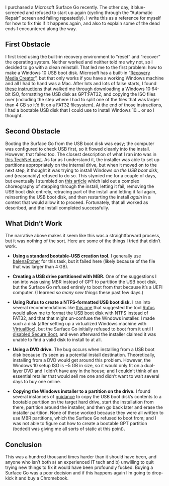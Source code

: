 <!--
.. title: How I reinstalled Windows 10 on a Surface Go
.. slug: reinstall-windows-10-surface-go
.. date: 2020-06-03 12:00:00 UTC-07:00
.. tags: 
.. category: howto
.. link: 
.. description: 
.. type: text
-->

I purchased a Microsoft Surface Go recently. The other day, it blue-screened and refused to start up again (cycling through the “Automatic Repair” screen and failing repeatedly). I write this as a reference for myself for how to fix this if it happens again, and also to explain some of the dead ends I encountered along the way.

<!-- TEASER_END -->

## First Obstacle

I first tried using the built-in recovery environment to “reset” and “recover” the operating system. Neither worked and neither told me why not, so I decided to go with a clean reinstall. That led me to the first problem: how to make a Windows 10 USB boot disk. Microsoft has a built-in “[Recovery Media Creator](https://support.microsoft.com/en-us/help/15088/windows-10-create-installation-media)”, but that only works if you have a working Windows machine and all I had to hand was a Mac. After lots and lots of false starts, I found [these instructions](https://www.freecodecamp.org/news/how-make-a-windows-10-usb-using-your-mac-build-a-bootable-iso-from-your-macs-terminal/) that walked me through downloading a Windows 10 64-bit ISO, formatting the USB disk as GPT:FAT32, and copying the ISO files over (including the step where I had to split one of the files that was larger than 4 GB so it’d fit on a FAT32 filesystem). At the end of those instructions, I had a bootable USB disk that I could use to install Windows 10… or so I thought.

## Second Obstacle

Booting the Surface Go from the USB boot disk was easy; the computer was configured to check USB first, so it flowed cleanly into the install. However, that failed too. The closest description of what I ran into was in [this TechNet post](https://social.technet.microsoft.com/Forums/windowsserver/en-US/3ce7e9fa-e308-42bd-97e7-daca836daf27/unattented-install-on-hp-gen9-fail-in-bfs?forum=winserver8setup). As far as I understand it, the installer was able to set up partitions appropriately on the internal drive, but when it moved on to the next step, it thought it was trying to install Windows *on the USB boot disk*, and (reasonably) refused to do so. This stymied me for a couple of days, but eventually I stumbled on [this article](https://neosmart.net/wiki/setup-was-unable-to-create-a-new-system-partition/#Fix_1_Eject_and_re-insert_the_USB) which laid out a complex choreography of stepping through the install, letting it fail, removing the USB boot disk entirely, retracing part of the install and letting it fail again, reinserting the USB boot disk, and then restarting the install *again* in a context that would allow it to proceed. Fortunately, that all worked as described, and the install completed successfully.

## What Didn’t Work

The narrative above makes it seem like this was a straightforward process, but it was nothing of the sort. Here are some of the things I tried that didn’t work.

* **Using a standard bootable-USB creation tool.** I generally use [balenaEtcher](https://www.balena.io/etcher/) for this task, but it failed here (likely because of the file that was larger than 4 GB).

* **Creating a USB drive partitioned with MBR.** One of the suggestions I ran into was using MBR instead of GPT to partition the USB boot disk, but the Surface Go refused entirely to boot from that because it’s a UEFI computer. (I learned *so many new things* these past few days.)

* **Using Rufus to create a NTFS-formatted USB boot disk.** I ran into several recommendations like [this one](https://www.windowscentral.com/how-create-windows-10-usb-bootable-media-uefi-support) that suggested the tool [Rufus](https://rufus.ie/) would allow me to format the USB boot disk with NTFS instead of FAT32, and that that might un-confuse the Windows installer. I made such a disk (after setting up a virtualized Windows machine with [VirtualBox](https://www.virtualbox.org/)), but the Surface Go initially refused to boot from it until I [disabled Secure Boot](https://github.com/pbatard/rufus/wiki/FAQ#Why_do_I_need_to_disable_Secure_Boot_to_use_UEFINTFS), and even afterward the installer claimed it was unable to find a valid disk to install to at all.

* **Using a DVD drive.** The bug occurs when installing from a USB boot disk because it’s seen as a potential install destination. Theoretically, installing from a DVD would get around this problem. However, the Windows 10 setup ISO is ~5 GB in size, so it would only fit on a dual-layer DVD and I didn’t have any in the house; and I couldn’t think of an essential retailer that would sell me one and didn’t want to wait several days to buy one online.

* **Copying the Windows installer to a partition on the drive.** I found several instances of [guidance](https://neosmart.net/wiki/setup-was-unable-to-create-a-new-system-partition/#Fix_2_Manually_create_the_boot_partition) to copy the USB boot disk’s contents to a bootable partition on the target hard drive, start the installation from there, partition around the installer, and then go back later and erase the installer partition. None of these worked because they were all written to use MBR partitions, which the Surface Go refused to boot from; and I was not able to figure out how to create a bootable GPT partition (bcdedit was giving me all sorts of static at this point).

## Conclusion

This was a hundred thousand times harder than it should have been, and anyone who isn’t both a) an experienced IT tech and b) unwilling to quit trying new things to fix it would have been profoundly fucked. Buying a Surface Go was a poor decision and if this happens again I’m going to drop-kick it and buy a Chromebook.
